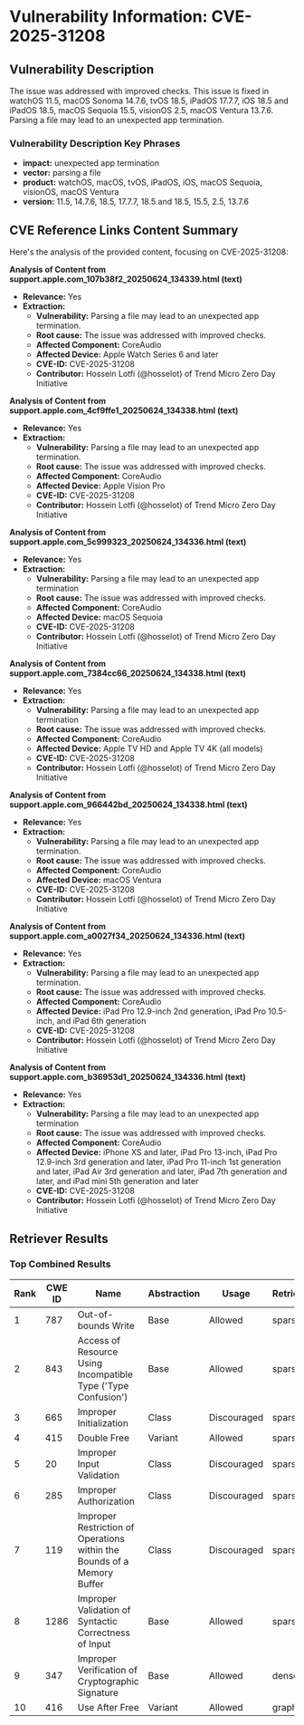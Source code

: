 # Vulnerability Information: CVE-2025-31208

## Vulnerability Description
The issue was addressed with improved checks. This issue is fixed in watchOS 11.5, macOS Sonoma 14.7.6, tvOS 18.5, iPadOS 17.7.7, iOS 18.5 and iPadOS 18.5, macOS Sequoia 15.5, visionOS 2.5, macOS Ventura 13.7.6. Parsing a file may lead to an unexpected app termination.

### Vulnerability Description Key Phrases
- **impact:** unexpected app termination
- **vector:** parsing a file
- **product:** watchOS, macOS, tvOS, iPadOS, iOS, macOS Sequoia, visionOS, macOS Ventura
- **version:** 11.5, 14.7.6, 18.5, 17.7.7, 18.5 and 18.5, 15.5, 2.5, 13.7.6

## CVE Reference Links Content Summary
Here's the analysis of the provided content, focusing on CVE-2025-31208:

**Analysis of Content from support.apple.com_107b38f2_20250624_134339.html (text)**

*   **Relevance:** Yes
*   **Extraction:**
    *   **Vulnerability:** Parsing a file may lead to an unexpected app termination.
    *   **Root cause:** The issue was addressed with improved checks.
    *   **Affected Component:** CoreAudio
    *   **Affected Device:** Apple Watch Series 6 and later
    *   **CVE-ID:** CVE-2025-31208
    *   **Contributor:** Hossein Lotfi (@hosselot) of Trend Micro Zero Day Initiative

**Analysis of Content from support.apple.com_4cf9ffe1_20250624_134338.html (text)**

*   **Relevance:** Yes
*   **Extraction:**
    *   **Vulnerability:** Parsing a file may lead to an unexpected app termination.
    *   **Root cause:** The issue was addressed with improved checks.
    *   **Affected Component:** CoreAudio
    *   **Affected Device:** Apple Vision Pro
    *   **CVE-ID:** CVE-2025-31208
    *   **Contributor:** Hossein Lotfi (@hosselot) of Trend Micro Zero Day Initiative

**Analysis of Content from support.apple.com_5c999323_20250624_134336.html (text)**

*   **Relevance:** Yes
*   **Extraction:**
    *   **Vulnerability:** Parsing a file may lead to an unexpected app termination
    *   **Root cause:** The issue was addressed with improved checks.
    *   **Affected Component:** CoreAudio
    *   **Affected Device:** macOS Sequoia
    *   **CVE-ID:** CVE-2025-31208
    *   **Contributor:** Hossein Lotfi (@hosselot) of Trend Micro Zero Day Initiative

**Analysis of Content from support.apple.com_7384cc66_20250624_134338.html (text)**

*   **Relevance:** Yes
*   **Extraction:**
    *   **Vulnerability:** Parsing a file may lead to an unexpected app termination
    *   **Root cause:** The issue was addressed with improved checks.
    *   **Affected Component:** CoreAudio
    *   **Affected Device:** Apple TV HD and Apple TV 4K (all models)
    *   **CVE-ID:** CVE-2025-31208
    *   **Contributor:** Hossein Lotfi (@hosselot) of Trend Micro Zero Day Initiative

**Analysis of Content from support.apple.com_966442bd_20250624_134338.html (text)**

*   **Relevance:** Yes
*   **Extraction:**
    *   **Vulnerability:** Parsing a file may lead to an unexpected app termination.
    *   **Root cause:** The issue was addressed with improved checks.
    *   **Affected Component:** CoreAudio
    *   **Affected Device:** macOS Ventura
    *   **CVE-ID:** CVE-2025-31208
    *   **Contributor:** Hossein Lotfi (@hosselot) of Trend Micro Zero Day Initiative

**Analysis of Content from support.apple.com_a0027f34_20250624_134336.html (text)**

*   **Relevance:** Yes
*   **Extraction:**
    *   **Vulnerability:** Parsing a file may lead to an unexpected app termination.
    *   **Root cause:** The issue was addressed with improved checks.
    *   **Affected Component:** CoreAudio
    *   **Affected Device:** iPad Pro 12.9-inch 2nd generation, iPad Pro 10.5-inch, and iPad 6th generation
    *   **CVE-ID:** CVE-2025-31208
    *   **Contributor:** Hossein Lotfi (@hosselot) of Trend Micro Zero Day Initiative

**Analysis of Content from support.apple.com_b36953d1_20250624_134336.html (text)**

*   **Relevance:** Yes
*   **Extraction:**
    *   **Vulnerability:** Parsing a file may lead to an unexpected app termination
    *   **Root cause:** The issue was addressed with improved checks.
    *   **Affected Component:** CoreAudio
    *   **Affected Device:** iPhone XS and later, iPad Pro 13-inch, iPad Pro 12.9-inch 3rd generation and later, iPad Pro 11-inch 1st generation and later, iPad Air 3rd generation and later, iPad 7th generation and later, and iPad mini 5th generation and later
    *   **CVE-ID:** CVE-2025-31208
    *   **Contributor:** Hossein Lotfi (@hosselot) of Trend Micro Zero Day Initiative

## Retriever Results

### Top Combined Results

| Rank | CWE ID | Name | Abstraction | Usage  | Retrievers | Individual Scores |
|------|--------|------|-------------|-------|------------|-------------------|
| 1 | 787 | Out-of-bounds Write | Base | Allowed | sparse | 0.136 |
| 2 | 843 | Access of Resource Using Incompatible Type ('Type Confusion') | Base | Allowed | sparse | 0.124 |
| 3 | 665 | Improper Initialization | Class | Discouraged | sparse | 0.124 |
| 4 | 415 | Double Free | Variant | Allowed | sparse | 0.119 |
| 5 | 20 | Improper Input Validation | Class | Discouraged | sparse | 0.110 |
| 6 | 285 | Improper Authorization | Class | Discouraged | sparse | 0.100 |
| 7 | 119 | Improper Restriction of Operations within the Bounds of a Memory Buffer | Class | Discouraged | sparse | 0.100 |
| 8 | 1286 | Improper Validation of Syntactic Correctness of Input | Base | Allowed | sparse | 0.094 |
| 9 | 347 | Improper Verification of Cryptographic Signature | Base | Allowed | dense | 0.478 |
| 10 | 416 | Use After Free | Variant | Allowed | graph | 0.003 |


